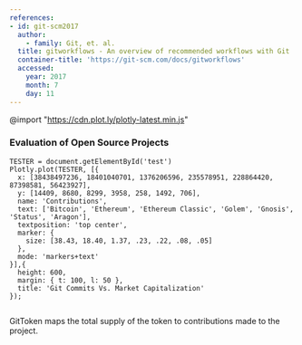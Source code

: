 ```yaml
---
references:
- id: git-scm2017
  author:
    - family: Git, et. al.
  title: gitworkflows - An overview of recommended workflows with Git
  container-title: 'https://git-scm.com/docs/gitworkflows'
  accessed:
    year: 2017
    month: 7
    day: 11
---
```

@import "https://cdn.plot.ly/plotly-latest.min.js"
### Evaluation of Open Source Projects

```{javascript id:"chj51b6znn", element:"<div id='test' style='width:600px;height:250px;margin-bottom:300px'></div>", id:"chj51b78o5"}
TESTER = document.getElementById('test')
Plotly.plot(TESTER, [{
  x: [38438497236, 18401040701, 1376206596, 235578951, 228864420, 87398581, 56423927],
  y: [14409, 8680, 8299, 3958, 258, 1492, 706],
  name: 'Contributions',
  text: ['Bitcoin', 'Ethereum', 'Ethereum Classic', 'Golem', 'Gnosis', 'Status', 'Aragon'],
  textposition: 'top center',
  marker: {
    size: [38.43, 18.40, 1.37, .23, .22, .08, .05]
  },
  mode: 'markers+text'
}],{
  height: 600,
  margin: { t: 100, l: 50 },
  title: 'Git Commits Vs. Market Capitalization'
});


```

GitToken maps the total supply of the token to contributions made to the project.
